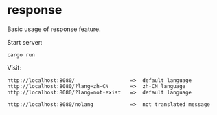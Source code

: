 # response

Basic usage of response feature.

Start server:
```
cargo run
```

Visit:
```
http://localhost:8080/                  =>  default language
http://localhost:8080/?lang=zh-CN       =>  zh-CN language
http://localhost:8080/?lang=not-exist   =>  default language

http://localhost:8080/nolang            =>  not translated message
```
